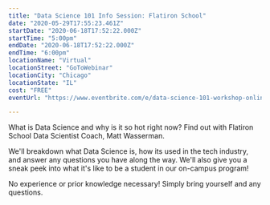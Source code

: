 ```yaml
---
title: "Data Science 101 Info Session: Flatiron School"
date: "2020-05-29T17:55:23.461Z"
startDate: "2020-06-18T17:52:22.000Z"
startTime: "5:00pm"
endDate: "2020-06-18T17:52:22.000Z"
endTime: "6:00pm"
locationName: "Virtual"
locationStreet: "GoToWebinar"
locationCity: "Chicago"
locationState: "IL"
cost: "FREE"
eventUrl: "https://www.eventbrite.com/e/data-science-101-workshop-online-tickets-106139660582?aff=ChiTech"

---
```


What is Data Science and why is it so hot right now? Find out with Flatiron School Data Scientist Coach, Matt Wasserman.

We'll breakdown what Data Science is, how its used in the tech industry, and answer any questions you have along the way. We'll also give you a sneak peek into what it's like to be a student in our on-campus program!

No experience or prior knowledge necessary! Simply bring yourself and any questions.

